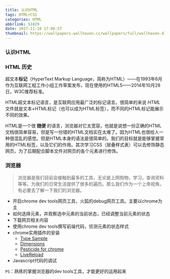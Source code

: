 ```yaml
---
title: 认识HTML
tags: HTML+CSS
categories: HTML
abbrlink: 51829
date: 2017-11-10 17:06:57
thumbnail: https://wallpapers.wallhaven.cc/wallpapers/full/wallhaven-439017.png
---
```


<!-- ![html](https://wallpapers.wallhaven.cc/wallpapers/full/wallhaven-439017.png) -->

<!-- more -->

### 认识HTML

### HTML 历史

超文本**标记**（HyperText Markup Language，简称为HTML）——在1993年6月作为互联网工程工作小组工作草案发布，现在使用的HTML5——2014年10月28日，W3C推荐标准。

HTML超文本标记语言，是互联网应用最广泛的标记语言。很简单的来说 $HTML$ 文件就是文本+HTML标记（也可以成为HTML标签），而不同的HTML标记能展示不同的效果。

HTML是一个很 **随便** 的语言，浏览器对它太宽容，也就是说想一份正确的HTML文档很简单容易，但是写一份错的HTML文档实在太难了。因为HTML也很给人一种很混乱的感觉。但是HTML本身的语法是很简单的。我们的目标就是能够掌握常用的HTML标签，以及它们的作用。其次学习CSS（层叠样式表）可以去修饰静态网页，为了后期配合脚本文件对网页的各个元素进行修饰。



### 浏览器

> 浏览器是我们目前会接触到最多的工具，无论是上网购物，学习，查询资料等等。为我们的日常生活提供了很多的遍历。那么我们作为一个上帝视角，有必要去了解一下我们的浏览器。

- 开启chrome dev tools网页工具，火狐的debug网页工具。主要以chrome为主
- 如何选择元素，并观察选中元素的当前状态，已经调整当前元素的状态
- 下载网页相关内容
- 使用chrome dev tools撰写前端代码，侦测元素的状态样式
- chrome实用插件的安装
  - [Type Sample](https://chrome.google.com/webstore/detail/type-sample/jobccjjaffckfoggljonehppmldgmkmh?hl=zh-TW)
  - [Dimensions](https://chrome.google.com/webstore/detail/dimensions/baocaagndhipibgklemoalmkljaimfdj?hl=zh-TW)
  - [Pesticide for chrome](https://chrome.google.com/webstore/detail/pesticide-for-chrome/bblbgcheenepgnnajgfpiicnbbdmmooh?hl=zh-TW)
  - [LiveReload](https://chrome.google.com/webstore/detail/livereload/jnihajbhpnppcggbcgedagnkighmdlei?utm_source=chrome-ntp-icon)
- Javascript代码的调试

`PS`：熟练的掌握浏览器的dev tools工具，才能更好的运用起来


